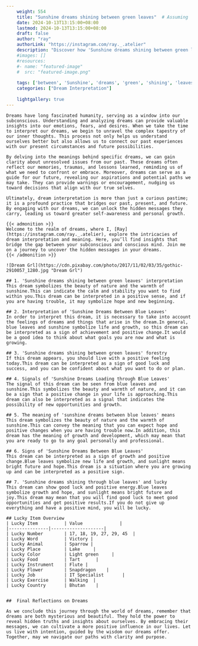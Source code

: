 ```yaml
---
    weight: 554
    title: "Sunshine dreams shining between green leaves"  # Assuming 'title' column exists
    date: 2024-10-13T13:15:00+08:00
    lastmod: 2024-10-13T13:15:00+08:00
    draft: false
    author: "ray"
    authorLink: "https://instagram.com/ray._.atelier"
    description: "Discover how 'Sunshine dreams shining between green leaves' can interpret your future and uncover its significant meanings in your life."
    #images: []
    #resources:
    #- name: "featured-image"
    #  src: "featured-image.png"
    
    tags: ['between', 'Sunshine', 'dreams', 'green', 'shining', 'leaves']
    categories: ["Dream Interpretation"]
    
    lightgallery: true
---
```

    
    Dreams have long fascinated humanity, serving as a window into our subconscious. Understanding and analyzing dreams can provide valuable insights into our emotions, fears, and desires. When we take the time to interpret our dreams, we begin to unravel the complex tapestry of our inner thoughts. This process not only helps us understand ourselves better but also allows us to connect our past experiences with our present circumstances and future possibilities.
    
    By delving into the meanings behind specific dreams, we can gain clarity about unresolved issues from our past. These dreams often reflect our memories, traumas, and lessons learned, reminding us of what we need to confront or embrace. Moreover, dreams can serve as a guide for our future, revealing our aspirations and potential paths we may take. They can provide warnings or encouragement, nudging us toward decisions that align with our true selves.
    
    Ultimately, dream interpretation is more than just a curious pastime; it is a profound practice that bridges our past, present, and future. By engaging with our dreams, we can unlock the hidden messages they carry, leading us toward greater self-awareness and personal growth.
    
    {{< admonition >}}
    Welcome to the realm of dreams, where I, [Ray](https://instagram.com/ray._.atelier), explore the intricacies of dream interpretation and meaning. Here, you’ll find insights that bridge the gap between your subconscious and conscious mind. Join me on a journey to uncover the hidden messages in your dreams.
    {{< /admonition >}}
    
    ![Dream Grl](https://cdn.pixabay.com/photo/2017/11/02/03/35/gothic-2910057_1280.jpg "Dream Grl")
    
    ## 1. 'Sunshine dreams shining between green leaves' interpretation
    This dream symbolizes the beauty of nature and the warmth of sunshine.This can indicate the calm and stability you want to find within you.This dream can be interpreted in a positive sense, and if you are having trouble, it may symbolize hope and new beginning.
    
    ## 2. Interpretation of 'Sunshine Dreams Between Blue Leaves'
    In order to interpret this dream, it is necessary to take into account the feelings of dreams and things that arise in the dream.In general, blue leaves and sunshine symbolize life and growth, so this dream can be interpreted as a sign of achievement and positive change.It would be a good idea to think about what goals you are now and what is growing.
    
    ## 3. 'Sunshine dreams shining between green leaves' forestry
    If this dream appears, you should live with a positive feeling today.This dream can be interpreted as a sign of good luck and success, and you can be confident about what you want to do or plan.
    
    ## 4. Signals of 'Sunshine Dreams Loading through Blue Leaves'
    The signal of this dream can be seen from blue leaves and sunshine.This symbolizes the beauty and warmth of nature, and it can be a sign that a positive change in your life is approaching.This dream can also be interpreted as a signal that indicates the possibility of new opportunities and growth.
    
    ## 5. The meaning of 'sunshine dreams between blue leaves' means
    This dream symbolizes the beauty of nature and the warmth of sunshine.This can convey the meaning that you can expect hope and positive changes when you are having trouble now.In addition, this dream has the meaning of growth and development, which may mean that you are ready to go to any goal personally and professional.
    
    ## 6. Signs of 'Sunshine Dreams Between Blue Leaves'
    This dream can be interpreted as a sign of growth and positive change.Blue leaves symbolize new life and growth, and sunlight means bright future and hope.This dream is a situation where you are growing up and can be interpreted as a positive sign.
    
    ## 7. 'Sunshine dreams shining through blue leaves' and lucky
    This dream can show good luck and positive energy.Blue leaves symbolize growth and hope, and sunlight means bright future and joy.This dream may mean that you will find good luck to meet good opportunities and get positive results.If you do not give up everything and have a positive mind, you will be lucky.
    
    ## Lucky Item Overview
    | Lucky Item          | Value              |
    |---------------|--------------------|
    | Lucky Number        | 17, 18, 19, 27, 29, 45  |
    | Lucky Word          | Victory |
    | Lucky Animal        | Sparrow |
    | Lucky Place         | Lake     |
    | Lucky Color         | Light green     |
    | Lucky Food          | Tart      |
    | Lucky Instrument    | Flute |
    | Lucky Flower        | Snapdragon    |
    | Lucky Job           | IT Specialist       |
    | Lucky Exercise      | Walking  |
    | Lucky Country       | Bhutan    |
    
    
    ##  Final Reflections on Dreams
    
    As we conclude this journey through the world of dreams, remember that dreams are both mysterious and beautiful. They hold the power to reveal hidden truths and insights about ourselves. By embracing their messages, we can cultivate a more positive influence in our lives. Let us live with intention, guided by the wisdom our dreams offer. Together, may we navigate our paths with clarity and purpose.
    